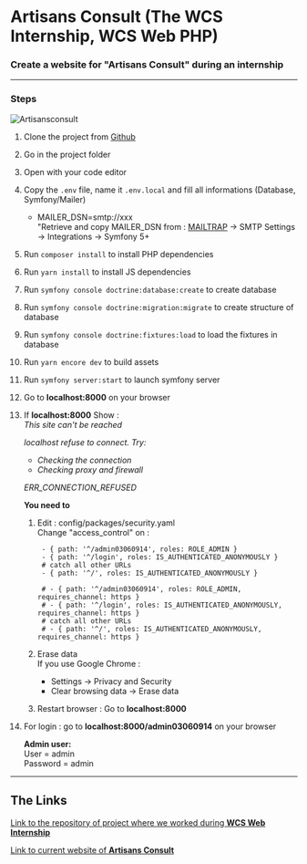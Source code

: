 <h1>Artisans Consult (The WCS Internship, WCS Web PHP)</h1>

### Create a website for "Artisans Consult" during an internship


---

### Steps

![Artisansconsult](https://i.ibb.co/SxY5Jyr/artisansconsult.png)

1. Clone the project from [Github](https://github.com/jaldabaoth-code/Artisans-Consult-Stage)
2. Go in the project folder
3. Open with your code editor
4. Copy the `.env` file, name it `.env.local` and fill all informations (Database, Symfony/Mailer)
    - MAILER_DSN=smtp://xxx<br/>
    "Retrieve and copy MAILER_DSN from : <a href="https://mailtrap.io/inboxes/1346645/messages">MAILTRAP</a> -> SMTP Settings -> Integrations -> Symfony 5+
5. Run `composer install` to install PHP dependencies
6. Run `yarn install` to install JS dependencies
7. Run `symfony console doctrine:database:create` to create database
8. Run `symfony console doctrine:migration:migrate` to create structure of database
9. Run `symfony console doctrine:fixtures:load` to load the fixtures in database
10. Run `yarn encore dev` to build assets
11. Run `symfony server:start` to launch symfony server
12. Go to <b>localhost:8000</b> on your browser
13. If <b>localhost:8000</b> Show :<br/>
    <i>This site can't be reached

    localhost refuse to connect.
    Try:
    - Checking the connection
    - Checking proxy and firewall

    ERR_CONNECTION_REFUSED</i>

    <b>You need to</b> 
    1. Edit : config/packages/security.yaml<br/>
        Change "access_control" on :

            - { path: '^/admin03060914', roles: ROLE_ADMIN }
            - { path: '^/login', roles: IS_AUTHENTICATED_ANONYMOUSLY }
            # catch all other URLs
            - { path: '^/', roles: IS_AUTHENTICATED_ANONYMOUSLY }

            # - { path: '^/admin03060914', roles: ROLE_ADMIN, requires_channel: https }
            # - { path: '^/login', roles: IS_AUTHENTICATED_ANONYMOUSLY, requires_channel: https }
            # catch all other URLs
            # - { path: '^/', roles: IS_AUTHENTICATED_ANONYMOUSLY, requires_channel: https }

    2. Erase data<br/>
        If you use Google Chrome :
        - Settings -> Privacy and Security
        - Clear browsing data -> Erase data

    3. Restart browser : Go to <b>localhost:8000</b>

13. For login : go to <b>localhost:8000/admin03060914</b> on your browser

    <b>Admin user:</b><br/>
    User = admin<br/>
    Password = admin<br/>

---

## The Links

<a href="https://github.com/RaphaelBS-WCS/artisansconsult2">Link to the repository of project where we worked during <b>WCS Web Internship</b></a>

<a href="https://www.artisansconsult.fr/">Link to current website of <b>Artisans Consult</b></a>
